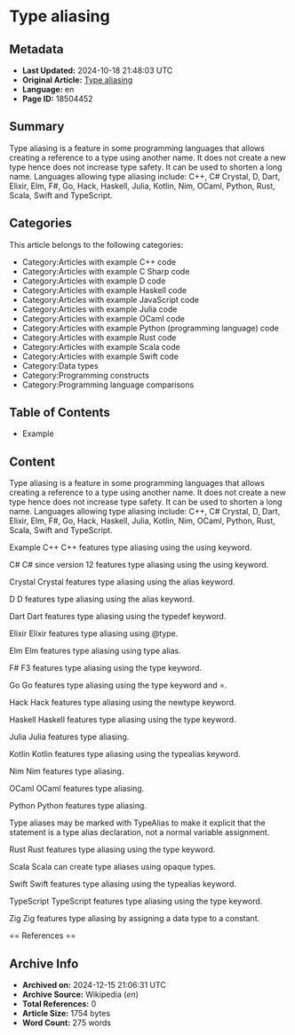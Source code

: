 # Type aliasing

## Metadata
- **Last Updated:** 2024-10-18 21:48:03 UTC
- **Original Article:** [Type aliasing](https://en.wikipedia.org/wiki/Type_aliasing)
- **Language:** en
- **Page ID:** 18504452

## Summary
Type aliasing is a feature in some programming languages that allows creating a reference to a type using another name. It does not create a new type hence does not increase type safety. It can be used to shorten a long name. Languages allowing type aliasing include: C++, C# Crystal, D, Dart, Elixir, Elm, F#, Go, Hack, Haskell, Julia, Kotlin, Nim, OCaml, Python, Rust, Scala, Swift and TypeScript.

## Categories
This article belongs to the following categories:

- Category:Articles with example C++ code
- Category:Articles with example C Sharp code
- Category:Articles with example D code
- Category:Articles with example Haskell code
- Category:Articles with example JavaScript code
- Category:Articles with example Julia code
- Category:Articles with example OCaml code
- Category:Articles with example Python (programming language) code
- Category:Articles with example Rust code
- Category:Articles with example Scala code
- Category:Articles with example Swift code
- Category:Data types
- Category:Programming constructs
- Category:Programming language comparisons

## Table of Contents

- Example

## Content

Type aliasing is a feature in some programming languages that allows creating a reference to a type using another name. It does not create a new type hence does not increase type safety. It can be used to shorten a long name. Languages allowing type aliasing include: C++, C# Crystal, D, Dart, Elixir, Elm, F#, Go, Hack, Haskell, Julia, Kotlin, Nim, OCaml, Python, Rust, Scala, Swift and TypeScript.

Example
C++
C++ features type aliasing using the using keyword.

C#
C# since version 12 features type aliasing using the using keyword.

Crystal
Crystal features type aliasing using the alias keyword.

D
D features type aliasing using the alias keyword.

Dart
Dart features type aliasing using the typedef keyword.

Elixir
Elixir features type aliasing using @type.

Elm
Elm features type aliasing using type alias.

F#
F3 features type aliasing using the type keyword.

Go
Go features type aliasing using the type keyword and =.

Hack
Hack features type aliasing using the newtype keyword.

Haskell
Haskell features type aliasing using the type keyword.

Julia
Julia features type aliasing.

Kotlin
Kotlin features type aliasing using the typealias keyword.

Nim
Nim features type aliasing.

OCaml
OCaml features type aliasing.

Python
Python features type aliasing.

Type aliases may be marked with TypeAlias to make it explicit that the statement is a type alias declaration, not a normal variable assignment.

Rust
Rust features type aliasing using the type keyword.

Scala
Scala can create type aliases using opaque types.

Swift
Swift features type aliasing using the typealias keyword.

TypeScript
TypeScript features type aliasing using the type keyword.

Zig
Zig features type aliasing by assigning a data type to a constant.


== References ==

## Archive Info
- **Archived on:** 2024-12-15 21:06:31 UTC
- **Archive Source:** Wikipedia (_en_)
- **Total References:** 0
- **Article Size:** 1754 bytes
- **Word Count:** 275 words

